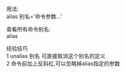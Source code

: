 
用法:  
alias 别名='命令参数...'


查看所有命令别名:  
alias


经验技巧  
1 unalias 别名 可直接取消这个别名的定义  
2 命令前加上反斜杠,可以忽略掉alias指定的参数

